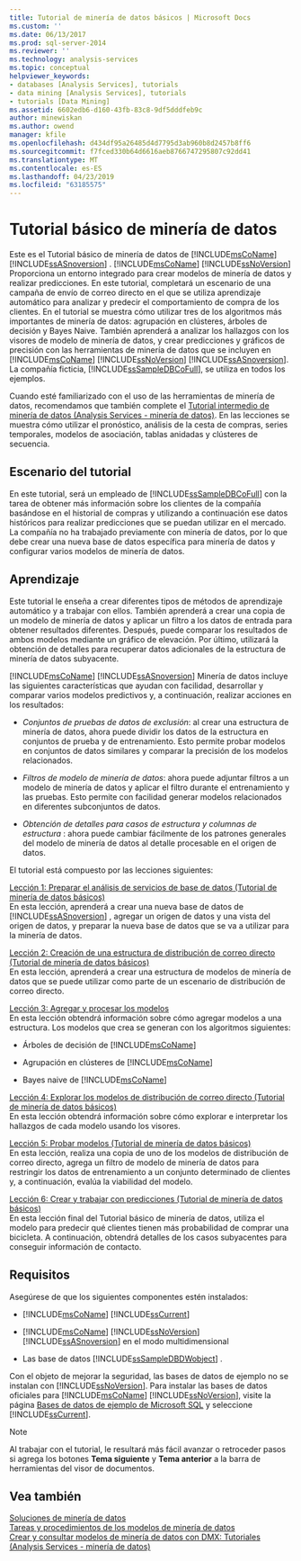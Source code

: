 ```yaml
---
title: Tutorial de minería de datos básicos | Microsoft Docs
ms.custom: ''
ms.date: 06/13/2017
ms.prod: sql-server-2014
ms.reviewer: ''
ms.technology: analysis-services
ms.topic: conceptual
helpviewer_keywords:
- databases [Analysis Services], tutorials
- data mining [Analysis Services], tutorials
- tutorials [Data Mining]
ms.assetid: 6602edb6-d160-43fb-83c8-9df5dddfeb9c
author: minewiskan
ms.author: owend
manager: kfile
ms.openlocfilehash: d434df95a26485d4d7795d3ab960b8d2457b8ff6
ms.sourcegitcommit: f7fced330b64d6616aeb8766747295807c92dd41
ms.translationtype: MT
ms.contentlocale: es-ES
ms.lasthandoff: 04/23/2019
ms.locfileid: "63185575"
---
```

# <a name="basic-data-mining-tutorial"></a>Tutorial básico de minería de datos
  Este es el Tutorial básico de minería de datos de [!INCLUDE[msCoName](../includes/msconame-md.md)] [!INCLUDE[ssASnoversion](../includes/ssasnoversion-md.md)] . [!INCLUDE[msCoName](../includes/msconame-md.md)] [!INCLUDE[ssNoVersion](../includes/ssnoversion-md.md)] Proporciona un entorno integrado para crear modelos de minería de datos y realizar predicciones. En este tutorial, completará un escenario de una campaña de envío de correo directo en el que se utiliza aprendizaje automático para analizar y predecir el comportamiento de compra de los clientes. En el tutorial se muestra cómo utilizar tres de los algoritmos más importantes de minería de datos: agrupación en clústeres, árboles de decisión y Bayes Naive. También aprenderá a analizar los hallazgos con los visores de modelo de minería de datos, y crear predicciones y gráficos de precisión con las herramientas de minería de datos que se incluyen en [!INCLUDE[msCoName](../includes/msconame-md.md)] [!INCLUDE[ssNoVersion](../includes/ssnoversion-md.md)] [!INCLUDE[ssASnoversion](../includes/ssasnoversion-md.md)]. La compañía ficticia, [!INCLUDE[ssSampleDBCoFull](../includes/sssampledbcofull-md.md)], se utiliza en todos los ejemplos.  
  
 Cuando esté familiarizado con el uso de las herramientas de minería de datos, recomendamos que también complete el [Tutorial intermedio de minería de datos &#40;Analysis Services - minería de datos&#41;](../../2014/tutorials/intermediate-data-mining-tutorial-analysis-services-data-mining.md). En las lecciones se muestra cómo utilizar el pronóstico, análisis de la cesta de compras, series temporales, modelos de asociación, tablas anidadas y clústeres de secuencia.  
  
## <a name="tutorial-scenario"></a>Escenario del tutorial  
 En este tutorial, será un empleado de [!INCLUDE[ssSampleDBCoFull](../includes/sssampledbcofull-md.md)] con la tarea de obtener más información sobre los clientes de la compañía basándose en el historial de compras y utilizando a continuación ese datos históricos para realizar predicciones que se puedan utilizar en el mercado. La compañía no ha trabajado previamente con minería de datos, por lo que debe crear una nueva base de datos específica para minería de datos y configurar varios modelos de minería de datos.  
  
## <a name="what-you-will-learn"></a>Aprendizaje  
 Este tutorial le enseña a crear diferentes tipos de métodos de aprendizaje automático y a trabajar con ellos. También aprenderá a crear una copia de un modelo de minería de datos y aplicar un filtro a los datos de entrada para obtener resultados diferentes. Después, puede comparar los resultados de ambos modelos mediante un gráfico de elevación. Por último, utilizará la obtención de detalles para recuperar datos adicionales de la estructura de minería de datos subyacente.  
  
 [!INCLUDE[msCoName](../includes/msconame-md.md)] [!INCLUDE[ssASnoversion](../includes/ssasnoversion-md.md)] Minería de datos incluye las siguientes características que ayudan con facilidad, desarrollar y comparar varios modelos predictivos y, a continuación, realizar acciones en los resultados:  
  
-   *Conjuntos de pruebas de datos de exclusión*: al crear una estructura de minería de datos, ahora puede dividir los datos de la estructura en conjuntos de prueba y de entrenamiento. Esto permite probar modelos en conjuntos de datos similares y comparar la precisión de los modelos relacionados.  
  
-   *Filtros de modelo de minería de datos*: ahora puede adjuntar filtros a un modelo de minería de datos y aplicar el filtro durante el entrenamiento y las pruebas. Esto permite con facilidad generar modelos relacionados en diferentes subconjuntos de datos.  
  
-   *Obtención de detalles para casos de estructura y columnas de estructura* : ahora puede cambiar fácilmente de los patrones generales del modelo de minería de datos al detalle procesable en el origen de datos.  
  
 El tutorial está compuesto por las lecciones siguientes:  
  
 [Lección 1: Preparar el análisis de servicios de base de datos &#40;Tutorial de minería de datos básicos&#41;](../../2014/tutorials/lesson-1-preparing-the-analysis-services-database-basic-data-mining-tutorial.md)  
 En esta lección, aprenderá a crear una nueva base de datos de [!INCLUDE[ssASnoversion](../includes/ssasnoversion-md.md)] , agregar un origen de datos y una vista del origen de datos, y preparar la nueva base de datos que se va a utilizar para la minería de datos.  
  
 [Lección 2: Creación de una estructura de distribución de correo directo &#40;Tutorial de minería de datos básicos&#41;](../../2014/tutorials/lesson-2-building-a-targeted-mailing-structure-basic-data-mining-tutorial.md)  
 En esta lección, aprenderá a crear una estructura de modelos de minería de datos que se puede utilizar como parte de un escenario de distribución de correo directo.  
  
 [Lección 3: Agregar y procesar los modelos](../../2014/tutorials/lesson-3-adding-and-processing-models.md)  
 En esta lección obtendrá información sobre cómo agregar modelos a una estructura. Los modelos que crea se generan con los algoritmos siguientes:  
  
-   Árboles de decisión de [!INCLUDE[msCoName](../includes/msconame-md.md)]  
  
-   Agrupación en clústeres de [!INCLUDE[msCoName](../includes/msconame-md.md)]  
  
-   Bayes naive de [!INCLUDE[msCoName](../includes/msconame-md.md)]  
  
 [Lección 4: Explorar los modelos de distribución de correo directo &#40;Tutorial de minería de datos básicos&#41;](../../2014/tutorials/lesson-4-exploring-the-targeted-mailing-models-basic-data-mining-tutorial.md)  
 En esta lección obtendrá información sobre cómo explorar e interpretar los hallazgos de cada modelo usando los visores.  
  
 [Lección 5: Probar modelos &#40;Tutorial de minería de datos básicos&#41;](../../2014/tutorials/lesson-5-testing-models-basic-data-mining-tutorial.md)  
 En esta lección, realiza una copia de uno de los modelos de distribución de correo directo, agrega un filtro de modelo de minería de datos para restringir los datos de entrenamiento a un conjunto determinado de clientes y, a continuación, evalúa la viabilidad del modelo.  
  
 [Lección 6: Crear y trabajar con predicciones &#40;Tutorial de minería de datos básicos&#41;](../../2014/tutorials/lesson-6-creating-and-working-with-predictions-basic-data-mining-tutorial.md)  
 En esta lección final del Tutorial básico de minería de datos, utiliza el modelo para predecir qué clientes tienen más probabilidad de comprar una bicicleta. A continuación, obtendrá detalles de los casos subyacentes para conseguir información de contacto.  
  
## <a name="requirements"></a>Requisitos  
 Asegúrese de que los siguientes componentes estén instalados:  
  
-   [!INCLUDE[msCoName](../includes/msconame-md.md)] [!INCLUDE[ssCurrent](../includes/sscurrent-md.md)]  
  
-   [!INCLUDE[msCoName](../includes/msconame-md.md)] [!INCLUDE[ssNoVersion](../includes/ssnoversion-md.md)] [!INCLUDE[ssASnoversion](../includes/ssasnoversion-md.md)] en el modo multidimensional  
  
-   Las base de datos [!INCLUDE[ssSampleDBDWobject](../includes/sssampledbdwobject-md.md)] .  
  
 Con el objeto de mejorar la seguridad, las bases de datos de ejemplo no se instalan con [!INCLUDE[ssNoVersion](../includes/ssnoversion-md.md)]. Para instalar las bases de datos oficiales para [!INCLUDE[msCoName](../includes/msconame-md.md)] [!INCLUDE[ssNoVersion](../includes/ssnoversion-md.md)], visite la página [Bases de datos de ejemplo de Microsoft SQL](https://go.microsoft.com/fwlink/?LinkId=88417) y seleccione [!INCLUDE[ssCurrent](../includes/sscurrent-md.md)].  
  
> [!NOTE]  
>  Al trabajar con el tutorial, le resultará más fácil avanzar o retroceder pasos si agrega los botones **Tema siguiente** y **Tema anterior** a la barra de herramientas del visor de documentos.  
  
## <a name="see-also"></a>Vea también  
 [Soluciones de minería de datos](../../2014/analysis-services/data-mining/data-mining-solutions.md)   
 [Tareas y procedimientos de los modelos de minería de datos](../../2014/analysis-services/data-mining/mining-model-tasks-and-how-tos.md)   
 [Crear y consultar modelos de minería de datos con DMX: Tutoriales &#40;Analysis Services - minería de datos&#41;](../../2014/tutorials/create-query-data-mining-models-dmx-tutorials.md)  
  
  
